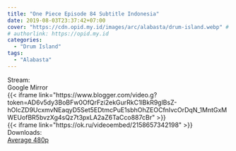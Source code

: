 ```yaml
---
title: "One Piece Episode 84 Subtitle Indonesia"
date: 2019-08-03T23:37:42+07:00
cover: "https://cdn.opid.my.id/images/arc/alabasta/drum-island.webp" # Optional, cover
# authorlink: https://opid.my.id
categories:
  - "Drum Island"
tags:
  - "Alabasta"
---
```

<div class="ui menu violet borderless inverted">
  <div class="header item active">
        Stream:
    </div>
  <a class="active item" data-tab="google">
    <i class="google drive icon"></i> Google
  </a>
  <a class="item nounderline" data-tab="mirror">
    <i class="odnoklassniki icon"></i> Mirror
  </a>
</div>
<div class="ui bottom attached tab segment active" style="border:0 !important;" data-tab="google">
  {{< iframe link="https://www.blogger.com/video.g?token=AD6v5dy3BoBFw0OfQrFzi2ekGurRkC1lBkR9glBsZ-hOIcZD9UcxmvNEaqyD5Set5EDtmcPuE1sbhOhZEOCfnIvcOrDqN_1MntGxMWEUofBR5bvzXg4sQz7t3pxLA2aZ6TaCco887cBr" >}}
</div>
<div class="ui bottom attached tab segment" style="border:0 !important;" data-tab="mirror">
  {{< iframe link="https://ok.ru/videoembed/2158657342198" >}}
</div>
<div class="ui menu violet borderless inverted">
  <div class="header item active">
        Downloads:
    </div>
  <a class="item nounderline" href="https://ouo.io/ISKWdU" target="_blank" rel="dofollow"><i class="google drive icon"></i>
    Average 480p</a>
</div>